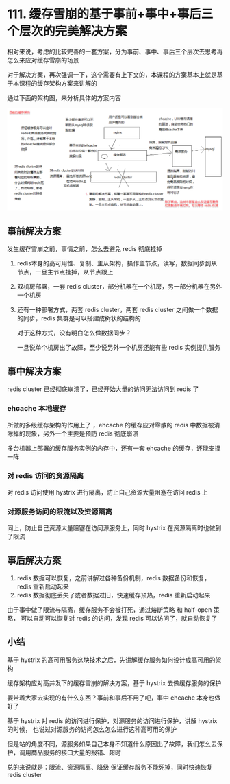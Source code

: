# 111. 缓存雪崩的基于事前+事中+事后三个层次的完美解决方案
相对来说，考虑的比较完善的一套方案，分为事前、事中、事后三个层次去思考再怎么来应对缓存雪崩的场景

对于解决方案，再次强调一下，这个需要有上下文的，本课程的方案基本上就是基于本课程的缓存架构方案来讲解的

通过下面的架构图，来分析具体的方案内容

![](./assets/markdown-img-paste-20190623103930442.png)

## 事前解决方案

发生缓存雪崩之前，事情之前，怎么去避免 redis 彻底挂掉

1. redis本身的高可用性、复制、主从架构，操作主节点，读写，数据同步到从节点，一旦主节点挂掉，从节点跟上
2. 双机房部署，一套 redis cluster，部分机器在一个机房，另一部分机器在另外一个机房
3. 还有一种部署方式，两套 redis cluster，两套 redis cluster 之间做一个数据的同步，redis 集群是可以搭建成树状的结构的

    对于这种方式，没有明白怎么做数据同步？

    一旦说单个机房出了故障，至少说另外一个机房还能有些 redis 实例提供服务
## 事中解决方案
redis cluster 已经彻底崩溃了，已经开始大量的访问无法访问到 redis 了

### ehcache 本地缓存
所做的多级缓存架构的作用上了 ，ehcache 的缓存应对零散的 redis 中数据被清除掉的现象，另外一个主要是预防 redis 彻底崩溃

多台机器上部署的缓存服务实例的内存中，还有一套 ehcache 的缓存，还能支撑一阵
### 对 redis 访问的资源隔离
对 redis 访问使用 hystrix 进行隔离，防止自己资源大量阻塞在访问 redis 上

### 对源服务访问的限流以及资源隔离
同上，防止自己资源大量阻塞在访问源服务上，同时  hystrix 在资源隔离时也做到了限流

## 事后解决方案

1. redis 数据可以恢复，之前讲解过各种备份机制，redis 数据备份和恢复，redis 重新启动起来
2. redis 数据彻底丢失了或者数据过旧，快速缓存预热，redis 重新启动起来

由于事中做了限流与隔离，缓存服务不会被打死，通过熔断策略 和 half-open 策略，
可以自动可以恢复对 redis 的访问，发现 redis 可以访问了，就自动恢复了

## 小结
基于 hystrix 的高可用服务这块技术之后，先讲解缓存服务如何设计成高可用的架构

缓存架构应对高并发下的缓存雪崩的解决方案，基于 hystrix 去做缓存服务的保护

要带着大家去实现的有什么东西？事前和事后不用了吧，事中 ehcache 本身也做好了

基于 hystrix 对 redis 的访问进行保护，对源服务的访问进行保护，讲解 hystrix 的时候，
也说过对源服务的访问怎么怎么进行这种高可用的保护

但是站的角度不同，源服务如果自己本身不知道什么原因出了故障，我们怎么去保护，调用商品服务的接口大量的报错、超时

总的来说就是：限流、资源隔离、降级 保证缓存服务不能死掉，同时快速恢复 redis cluster


<iframe  height="500px" width="100%" frameborder=0 allowfullscreen="true" :src="$withBase('/ads.html')"></iframe>